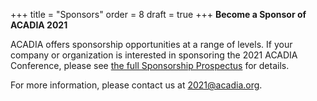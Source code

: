 +++
title = "Sponsors"
order = 8
draft = true
+++
**Become a Sponsor of ACADIA 2021**

ACADIA offers sponsorship opportunities at a range of levels. If your company or organization is interested in sponsoring the 2021 ACADIA Conference, please see [the full Sponsorship Prospectus](./WebsiteProspectus.pdf) for details.

For more information, please contact us at 2021@acadia.org.